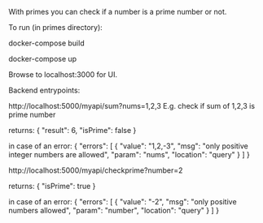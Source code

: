 With primes you can check if a number is a prime number or not.

To run (in primes directory):

docker-compose build

docker-compose up


Browse to localhost:3000 for UI.



Backend entrypoints:

http://localhost:5000/myapi/sum?nums=1,2,3
E.g. check if sum of 1,2,3 is prime number

returns:
{
  "result": 6,
  "isPrime": false
}

in case of an error:
{
  "errors": [
    {
      "value": "1,2,-3",
      "msg": "only positive integer numbers are allowed",
      "param": "nums",
      "location": "query"
    }
  ]
}


http://localhost:5000/myapi/checkprime?number=2

returns:
{
  "isPrime": true
}

in case of an error:
{
  "errors": [
    {
      "value": "-2",
      "msg": "only positive numbers allowed",
      "param": "number",
      "location": "query"
    }
  ]
}
